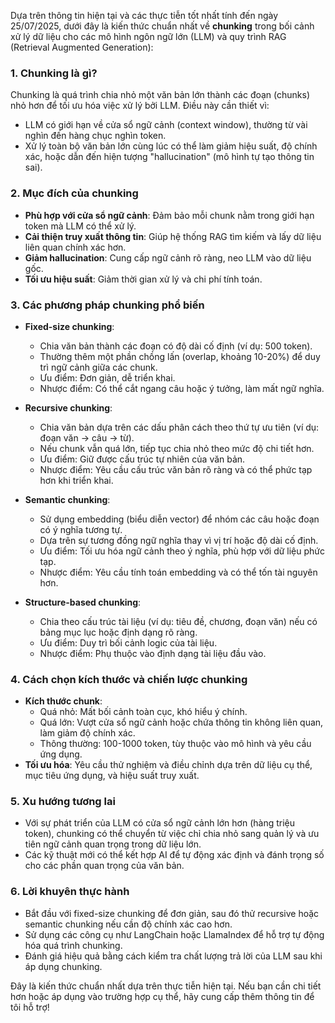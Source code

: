 Dựa trên thông tin hiện tại và các thực tiễn tốt nhất tính đến ngày 25/07/2025, dưới đây là kiến thức chuẩn nhất về **chunking** trong bối cảnh xử lý dữ liệu cho các mô hình ngôn ngữ lớn (LLM) và quy trình RAG (Retrieval Augmented Generation):

### 1. **Chunking là gì?**

Chunking là quá trình chia nhỏ một văn bản lớn thành các đoạn (chunks) nhỏ hơn để tối ưu hóa việc xử lý bởi LLM. Điều này cần thiết vì:

- LLM có giới hạn về cửa sổ ngữ cảnh (context window), thường từ vài nghìn đến hàng chục nghìn token.
- Xử lý toàn bộ văn bản lớn cùng lúc có thể làm giảm hiệu suất, độ chính xác, hoặc dẫn đến hiện tượng "hallucination" (mô hình tự tạo thông tin sai).

### 2. **Mục đích của chunking**

- **Phù hợp với cửa sổ ngữ cảnh**: Đảm bảo mỗi chunk nằm trong giới hạn token mà LLM có thể xử lý.
- **Cải thiện truy xuất thông tin**: Giúp hệ thống RAG tìm kiếm và lấy dữ liệu liên quan chính xác hơn.
- **Giảm hallucination**: Cung cấp ngữ cảnh rõ ràng, neo LLM vào dữ liệu gốc.
- **Tối ưu hiệu suất**: Giảm thời gian xử lý và chi phí tính toán.

### 3. **Các phương pháp chunking phổ biến**

- **Fixed-size chunking**:
  - Chia văn bản thành các đoạn có độ dài cố định (ví dụ: 500 token).
  - Thường thêm một phần chồng lấn (overlap, khoảng 10-20%) để duy trì ngữ cảnh giữa các chunk.
  - Ưu điểm: Đơn giản, dễ triển khai.
  - Nhược điểm: Có thể cắt ngang câu hoặc ý tưởng, làm mất ngữ nghĩa.
- **Recursive chunking**:

  - Chia văn bản dựa trên các dấu phân cách theo thứ tự ưu tiên (ví dụ: đoạn văn → câu → từ).
  - Nếu chunk vẫn quá lớn, tiếp tục chia nhỏ theo mức độ chi tiết hơn.
  - Ưu điểm: Giữ được cấu trúc tự nhiên của văn bản.
  - Nhược điểm: Yêu cầu cấu trúc văn bản rõ ràng và có thể phức tạp hơn khi triển khai.

- **Semantic chunking**:

  - Sử dụng embedding (biểu diễn vector) để nhóm các câu hoặc đoạn có ý nghĩa tương tự.
  - Dựa trên sự tương đồng ngữ nghĩa thay vì vị trí hoặc độ dài cố định.
  - Ưu điểm: Tối ưu hóa ngữ cảnh theo ý nghĩa, phù hợp với dữ liệu phức tạp.
  - Nhược điểm: Yêu cầu tính toán embedding và có thể tốn tài nguyên hơn.

- **Structure-based chunking**:
  - Chia theo cấu trúc tài liệu (ví dụ: tiêu đề, chương, đoạn văn) nếu có bảng mục lục hoặc định dạng rõ ràng.
  - Ưu điểm: Duy trì bối cảnh logic của tài liệu.
  - Nhược điểm: Phụ thuộc vào định dạng tài liệu đầu vào.

### 4. **Cách chọn kích thước và chiến lược chunking**

- **Kích thước chunk**:
  - Quá nhỏ: Mất bối cảnh toàn cục, khó hiểu ý chính.
  - Quá lớn: Vượt cửa sổ ngữ cảnh hoặc chứa thông tin không liên quan, làm giảm độ chính xác.
  - Thông thường: 100-1000 token, tùy thuộc vào mô hình và yêu cầu ứng dụng.
- **Tối ưu hóa**: Yêu cầu thử nghiệm và điều chỉnh dựa trên dữ liệu cụ thể, mục tiêu ứng dụng, và hiệu suất truy xuất.

### 5. **Xu hướng tương lai**

- Với sự phát triển của LLM có cửa sổ ngữ cảnh lớn hơn (hàng triệu token), chunking có thể chuyển từ việc chỉ chia nhỏ sang quản lý và ưu tiên ngữ cảnh quan trọng trong dữ liệu lớn.
- Các kỹ thuật mới có thể kết hợp AI để tự động xác định và đánh trọng số cho các phần quan trọng của văn bản.

### 6. **Lời khuyên thực hành**

- Bắt đầu với fixed-size chunking để đơn giản, sau đó thử recursive hoặc semantic chunking nếu cần độ chính xác cao hơn.
- Sử dụng các công cụ như LangChain hoặc LlamaIndex để hỗ trợ tự động hóa quá trình chunking.
- Đánh giá hiệu quả bằng cách kiểm tra chất lượng trả lời của LLM sau khi áp dụng chunking.

Đây là kiến thức chuẩn nhất dựa trên thực tiễn hiện tại. Nếu bạn cần chi tiết hơn hoặc áp dụng vào trường hợp cụ thể, hãy cung cấp thêm thông tin để tôi hỗ trợ!
